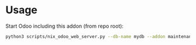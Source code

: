# Usage

Start Odoo including this addon (from repo root):

```bash
python3 scripts/nix_odoo_web_server.py --db-name mydb --addon maintenance
```
